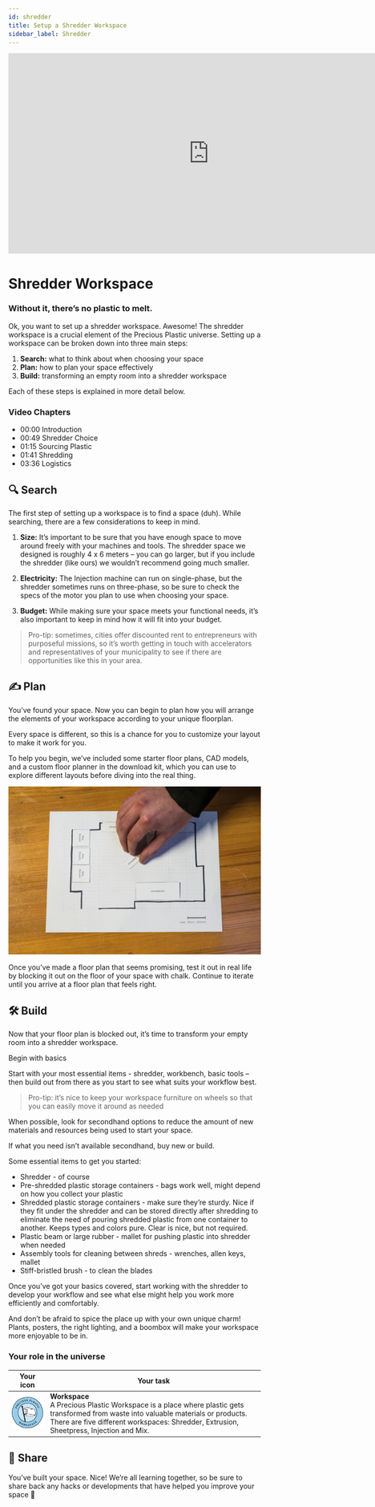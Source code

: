 ```yaml
---
id: shredder
title: Setup a Shredder Workspace
sidebar_label: Shredder
---
```

<div class="videocontainer">
  <iframe width="800" height="400" src="https://www.youtube.com/embed/FFv4GR8ku38" frameborder="0" allow="accelerometer; autoplay; encrypted-media; gyroscope; picture-in-picture" allowfullscreen></iframe>
</div>

<style>
:root {
  --highlight: #37b4a3;
  --hover: #37b4a3;
}
</style>

# Shredder Workspace

<div class="videoChapters">
<div class="videoChaptersMain">

### Without it, there’s no plastic to melt.

Ok, you want to set up a shredder workspace. Awesome! The shredder workspace is a crucial element of the Precious Plastic universe. Setting up a workspace can be broken down into three main steps:

1. <b>Search:</b> what to think about when choosing your space
2. <b>Plan:</b> how to plan your space effectively
3. <b>Build:</b> transforming an empty room into a shredder workspace

Each of these steps is explained in more detail below.


</div>
<div class="videoChaptersSidebar">

### Video Chapters

- 00:00 Introduction
- 00:49 Shredder Choice
- 01:15 Sourcing Plastic
- 01:41 Shredding
- 03:36 Logistics


</div>
</div>


## 🔍 Search

The first step of setting up a workspace is to find a space (duh). While searching, there are a few considerations to keep in mind.


1. <b>Size:</b> It’s important to be sure that you have enough space to move around freely with your machines and tools. The shredder space we designed is roughly 4 x 6 meters – you can go larger, but if you include the shredder (like ours) we wouldn’t recommend going much smaller.

2. <b>Electricity:</b> The Injection machine can run on single-phase, but the shredder sometimes runs on three-phase, so be sure to check the specs of the motor you plan to use when choosing your space.

3. <b>Budget:</b> While making sure your space meets your functional needs, it’s also important to keep in mind how it will fit into your budget.

> Pro-tip: sometimes, cities offer discounted rent to entrepreneurs with purposeful missions, so it’s worth getting in touch with accelerators and representatives of your municipality to see if there are opportunities like this in your area.

## ✍️ Plan

You’ve found your space. Now you can begin to plan how you will arrange the elements of your workspace according to your unique floorplan.

Every space is different, so this is a chance for you to customize your layout to make it work for you.

To help you begin, we’ve included some starter floor plans, CAD models, and a custom floor planner in the download kit, which you can use to explore different layouts before diving into the real thing.

![Shredder Workspace](assets/spaces_shredder.jpg)

Once you’ve made a floor plan that seems promising, test it out in real life by blocking it out on the floor of your space with chalk. Continue to iterate until you arrive at a floor plan that feels right.


## 🛠 Build

Now that your floor plan is blocked out, it’s time to transform your empty room into a shredder workspace.

Begin with basics

Start with your most essential items - shredder, workbench, basic tools – then build out from there as you start to see what suits your workflow best.

> Pro-tip: it’s nice to keep your workspace furniture on wheels so that you can easily move it around as needed

When possible, look for secondhand options to reduce the amount of new materials and resources being used to start your space.

If what you need isn’t available secondhand, buy new or build.

Some essential items to get you started:

- Shredder - of course
- Pre-shredded plastic storage containers - bags work well, might depend on how you collect your plastic
- Shredded plastic storage containers - make sure they’re sturdy. Nice if they fit under the shredder and can be stored directly after shredding to eliminate the need of pouring shredded plastic from one container to another. Keeps types and colors pure. Clear is nice, but not required.
- Plastic beam or large rubber - mallet for pushing plastic into shredder when needed
- Assembly tools for cleaning between shreds - wrenches, allen keys, mallet
- Stiff-bristled brush - to clean the blades


Once you’ve got your basics covered, start working with the shredder to develop your workflow and see what else might help you work more efficiently and comfortably.

And don’t be afraid to spice the place up with your own unique charm! Plants, posters, the right lighting, and a boombox will make your workspace more enjoyable to be in.

### Your role in the universe
| Your icon  |  Your task |
|----------|----------------------|
| <img src="../assets/universe/badge-workspace.png" width="150"/>        |  __Workspace__ <br> A Precious Plastic Workspace is a place where plastic gets transformed from waste into valuable materials or products. There are five different workspaces: Shredder, Extrusion, Sheetpress, Injection and Mix. |

## 👋 Share

You’ve built your space. Nice! We’re all learning together, so be sure to share back any hacks or developments that have helped you improve your space 🙂
